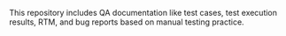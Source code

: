 This repository includes QA documentation like test cases, test execution results, RTM, and bug reports based on manual testing practice.

